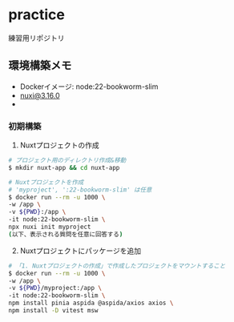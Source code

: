 # practice

練習用リポジトリ

## 環境構築メモ

- Dockerイメージ: node:22-bookworm-slim
- nuxi@3.16.0
- 

### 初期構築

1. Nuxtプロジェクトの作成

```sh
# プロジェクト用のディレクトリ作成&移動
$ mkdir nuxt-app && cd nuxt-app

# Nuxtプロジェクトを作成
# 'myproject', ':22-bookworm-slim' は任意
$ docker run --rm -u 1000 \
-w /app \
-v ${PWD}:/app \
-it node:22-bookworm-slim \
npx nuxi init myproject
(以下、表示される質問を任意に回答する)
```

2. Nuxtプロジェクトにパッケージを追加

```sh
# 「1. Nuxtプロジェクトの作成」で作成したプロジェクトをマウントすること
$ docker run --rm -u 1000 \
-w /app \
-v ${PWD}/myproject:/app \
-it node:22-bookworm-slim \
npm install pinia aspida @aspida/axios axios \
npm install -D vitest msw
```